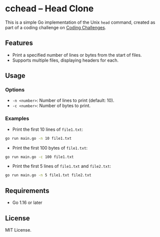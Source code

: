 # cchead – Head Clone

This is a simple Go implementation of the Unix `head` command, created as part of a coding challenge on [Coding Challenges](https://codingchallenges.fyi/challenges/challenge-head).

## Features

-  Print a specified number of lines or bytes from the start of files.
-  Supports multiple files, displaying headers for each.

## Usage

### Options

-  `-n <number>`: Number of lines to print (default: 10).
-  `-c <number>`: Number of bytes to print.

### Examples

-  Print the first 10 lines of `file1.txt`:
  ```bash
  go run main.go -n 10 file1.txt
  ```

-  Print the first 100 bytes of `file1.txt`:
  ```bash
  go run main.go -c 100 file1.txt
  ```

-  Print the first 5 lines of `file1.txt` and `file2.txt`:
  ```bash
  go run main.go -n 5 file1.txt file2.txt
  ```

## Requirements

-  Go 1.16 or later

## License

MIT License.

